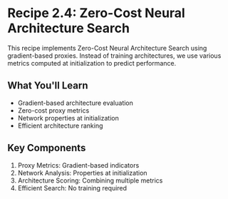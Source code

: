 # Recipe 2.4: Zero-Cost Neural Architecture Search

This recipe implements Zero-Cost Neural Architecture Search using gradient-based proxies. Instead of training architectures, we use various metrics computed at initialization to predict performance.

## What You'll Learn
- Gradient-based architecture evaluation
- Zero-cost proxy metrics
- Network properties at initialization
- Efficient architecture ranking

## Key Components
1. Proxy Metrics: Gradient-based indicators
2. Network Analysis: Properties at initialization
3. Architecture Scoring: Combining multiple metrics
4. Efficient Search: No training required
